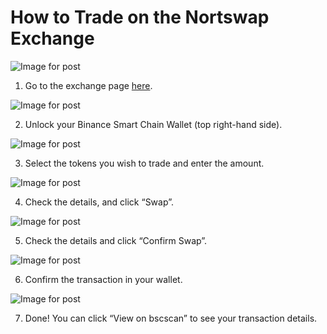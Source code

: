# How to Trade on the Nortswap Exchange

![Image for post](https://miro.medium.com/max/1400/0*C0Ng5_d1hK28qMMh)

1. Go to the exchange page [here](https://exchange.nortswap.finance/#/swap).

![Image for post](https://miro.medium.com/max/512/0*roteFKZKRqO-IWYU)

2. Unlock your Binance Smart Chain Wallet \(top right-hand side\).

![Image for post](https://miro.medium.com/max/1400/0*H5TedYqYQFb5oiO0)

3. Select the tokens you wish to trade and enter the amount.

![Image for post](https://miro.medium.com/max/1400/0*AgCzp3NqkIudgyWQ)

4. Check the details, and click “Swap”.

![Image for post](https://miro.medium.com/max/1400/0*qmhlA7jFOwtIKJ8t)

5. Check the details and click “Confirm Swap”.

![Image for post](https://miro.medium.com/max/1400/0*CMDlQd_FEWa6koea)

6. Confirm the transaction in your wallet.

![Image for post](https://miro.medium.com/max/1400/0*wHVyuL-WED_T3wiZ)

7. Done! You can click “View on bscscan” to see your transaction details.
